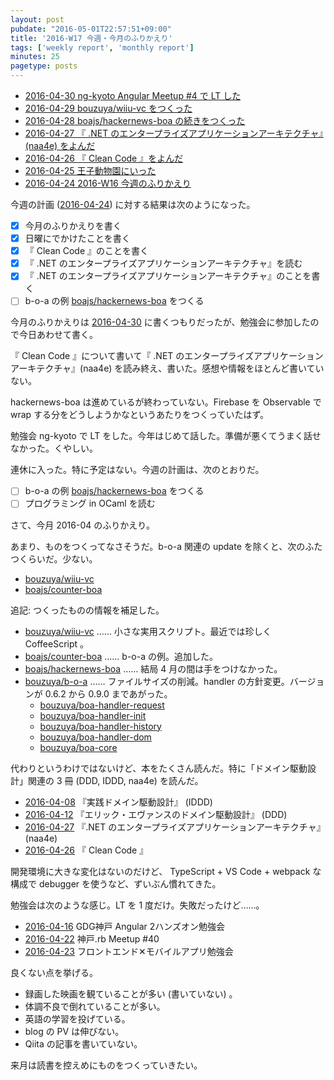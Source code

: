 ```yaml
---
layout: post
pubdate: "2016-05-01T22:57:51+09:00"
title: '2016-W17 今週・今月のふりかえり'
tags: ['weekly report', 'monthly report']
minutes: 25
pagetype: posts
---
```

- [2016-04-30 ng-kyoto Angular Meetup #4 で LT した][2016-04-30]
- [2016-04-29 bouzuya/wiiu-vc をつくった][2016-04-29]
- [2016-04-28 boajs/hackernews-boa の続きをつくった][2016-04-28]
- [2016-04-27 『 .NET のエンタープライズアプリケーションアーキテクチャ』(naa4e) をよんだ][2016-04-27]
- [2016-04-26 『 Clean Code 』をよんだ][2016-04-26]
- [2016-04-25 王子動物園にいった][2016-04-25]
- [2016-04-24 2016-W16 今週のふりかえり][2016-04-24]

今週の計画 ([2016-04-24][]) に対する結果は次のようになった。

- [x] 今月のふりかえりを書く
- [x] 日曜にでかけたことを書く
- [x] 『 Clean Code 』のことを書く
- [x] 『 .NET のエンタープライズアプリケーションアーキテクチャ』を読む
- [x] 『 .NET のエンタープライズアプリケーションアーキテクチャ』のことを書く
- [ ] b-o-a の例 [boajs/hackernews-boa][] をつくる

今月のふりかえりは [2016-04-30][] に書くつもりだったが、勉強会に参加したので今日あわせて書く。

『 Clean Code 』について書いて『 .NET のエンタープライズアプリケーションアーキテクチャ』(naa4e) を読み終え、書いた。感想や情報をほとんど書いていない。

hackernews-boa は進めているが終わっていない。Firebase を Observable で wrap する分をどうしようかなというあたりをつくっていたはず。

勉強会 ng-kyoto で LT をした。今年はじめて話した。準備が悪くてうまく話せなかった。くやしい。

連休に入った。特に予定はない。今週の計画は、次のとおりだ。

- [ ] b-o-a の例 [boajs/hackernews-boa][] をつくる
- [ ] プログラミング in OCaml を読む

さて、今月 2016-04 のふりかえり。

あまり、ものをつくってなさそうだ。b-o-a 関連の update を除くと、次のふたつくらいだ。少ない。

- [bouzuya/wiiu-vc][]
- [boajs/counter-boa][]

追記: つくったものの情報を補足した。

- [bouzuya/wiiu-vc][] …… 小さな実用スクリプト。最近では珍しく CoffeeScript 。
- [boajs/counter-boa][] …… b-o-a の例。追加した。
- [boajs/hackernews-boa][] …… 結局 4 月の間は手をつけなかった。
- [bouzuya/b-o-a][] …… ファイルサイズの削減。handler の方針変更。バージョンが 0.6.2 から 0.9.0 まであがった。
  - [bouzuya/boa-handler-request][]
  - [bouzuya/boa-handler-init][]
  - [bouzuya/boa-handler-history][]
  - [bouzuya/boa-handler-dom][]
  - [bouzuya/boa-core][]

代わりというわけではないけど、本をたくさん読んだ。特に「ドメイン駆動設計」関連の 3 冊 (DDD, IDDD, naa4e) を読んだ。

- [2016-04-08][] 『実践ドメイン駆動設計』 (IDDD)
- [2016-04-12][] 『エリック・エヴァンスのドメイン駆動設計』 (DDD)
- [2016-04-27][] 『.NET のエンタープライズアプリケーションアーキテクチャ』 (naa4e)
- [2016-04-26][] 『 Clean Code 』

開発環境に大きな変化はないのだけど、 TypeScript + VS Code + webpack な構成で debugger を使うなど、ずいぶん慣れてきた。

勉強会は次のような感じ。LT を 1 度だけ。失敗だったけど……。

- [2016-04-16][] GDG神戸 Angular 2ハンズオン勉強会
- [2016-04-22][] 神戸.rb Meetup #40
- [2016-04-23][] フロントエンド✕モバイルアプリ勉強会

良くない点を挙げる。

- 録画した映画を観ていることが多い (書いていない) 。
- 体調不良で倒れていることが多い。
- 英語の学習を投げている。
- blog の PV は伸びない。
- Qiita の記事を書いていない。

来月は読書を控えめにものをつくっていきたい。

[2016-04-08]: http://blog.bouzuya.net/2016/04/08/
[2016-04-12]: http://blog.bouzuya.net/2016/04/12/
[2016-04-16]: http://blog.bouzuya.net/2016/04/16/
[2016-04-22]: http://blog.bouzuya.net/2016/04/22/
[2016-04-23]: http://blog.bouzuya.net/2016/04/23/
[2016-04-24]: http://blog.bouzuya.net/2016/04/24/
[2016-04-25]: http://blog.bouzuya.net/2016/04/25/
[2016-04-26]: http://blog.bouzuya.net/2016/04/26/
[2016-04-27]: http://blog.bouzuya.net/2016/04/27/
[2016-04-28]: http://blog.bouzuya.net/2016/04/28/
[2016-04-29]: http://blog.bouzuya.net/2016/04/29/
[2016-04-30]: http://blog.bouzuya.net/2016/04/30/
[boajs/counter-boa]: https://github.com/boajs/counter-boa
[boajs/hackernews-boa]: https://github.com/boajs/hackernews-boa
[bouzuya/b-o-a]: https://github.com/bouzuya/b-o-a
[bouzuya/boa-core]: https://github.com/bouzuya/boa-core
[bouzuya/boa-handler-dom]: https://github.com/bouzuya/boa-handler-dom
[bouzuya/boa-handler-history]: https://github.com/bouzuya/boa-handler-history
[bouzuya/boa-handler-init]: https://github.com/bouzuya/boa-handler-init
[bouzuya/boa-handler-request]: https://github.com/bouzuya/boa-handler-request
[bouzuya/wiiu-vc]: https://github.com/bouzuya/wiiu-vc
